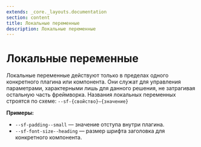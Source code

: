 ```yaml
---
extends: _core._layouts.documentation
section: content
title: Локальные переменные
description: Локальные переменные
---
```


# Локальные переменные

Локальные переменные действуют только в пределах одного конкретного плагина или компонента. Они служат для управления
параметрами, характерными лишь для данного решения, не затрагивая остальную часть фреймворка. Названия локальных
переменных строятся по схеме: `--sf-{свойство}–{значение}`

**Примеры:**

* `--sf-padding--small` — значение отступа внутри плагина.
* `--sf-font-size--heading` — размер шрифта заголовка для конкретного компонента.
